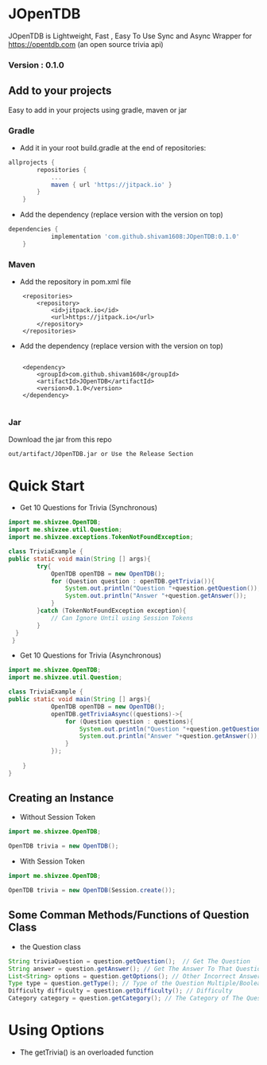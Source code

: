 # JOpenTDB
JOpenTDB is Lightweight, Fast , Easy To Use Sync and Async Wrapper for https://opentdb.com (an open source trivia api) 
### Version : 0.1.0

## Add to your projects
Easy to add in your projects using gradle, maven or jar

### Gradle
- Add it in your root build.gradle at the end of repositories:
```gradle
allprojects {
		repositories {
			...
			maven { url 'https://jitpack.io' }
		}
	}
```
- Add the dependency (replace version with the version on top)
```gradle
dependencies {
	        implementation 'com.github.shivam1608:JOpenTDB:0.1.0'
	}
```

### Maven
- Add the repository in pom.xml file
```maven
	<repositories>
		<repository>
		    <id>jitpack.io</id>
		    <url>https://jitpack.io</url>
		</repository>
	</repositories>

```
- Add the dependency (replace version with the version on top)
```maven 

	<dependency>
	    <groupId>com.github.shivam1608</groupId>
	    <artifactId>JOpenTDB</artifactId>
	    <version>0.1.0</version>
	</dependency>


```

### Jar 
Download the jar from this repo 
```
out/artifact/JOpenTDB.jar or Use the Release Section
```

# Quick Start
- Get 10 Questions for Trivia (Synchronous)
```java
import me.shivzee.OpenTDB;
import me.shivzee.util.Question;
import me.shivzee.exceptions.TokenNotFoundException;

class TriviaExample {
public static void main(String [] args){
        try{
            OpenTDB openTDB = new OpenTDB();
            for (Question question : openTDB.getTrivia()){
                System.out.println("Question "+question.getQuestion());
                System.out.println("Answer "+question.getAnswer());
            }
        }catch (TokenNotFoundException exception){
            // Can Ignore Until using Session Tokens
        }
  }
 }

```
- Get 10 Questions for Trivia (Asynchronous)
```java
import me.shivzee.OpenTDB;
import me.shivzee.util.Question;

class TriviaExample {
public static void main(String [] args){
            OpenTDB openTDB = new OpenTDB();
            openTDB.getTriviaAsync((questions)->{
                for (Question question : questions){
                    System.out.println("Question "+question.getQuestion());
                    System.out.println("Answer "+question.getAnswer());
                }
            });
        
    }
}

```

## Creating an Instance 
- Without Session Token
```java 
import me.shivzee.OpenTDB;

OpenTDB trivia = new OpenTDB();
```
- With Session Token
```java 
import me.shivzee.OpenTDB;

OpenTDB trivia = new OpenTDB(Session.create());
```

## Some Comman Methods/Functions of Question Class
- the Question class
```java
String triviaQuestion = question.getQuestion();  // Get The Question
String answer = question.getAnswer(); // Get The Answer To That Question
List<String> options = question.getOptions(); // Other Incorrect Answers
Type type = question.getType(); // Type of the Question Multiple/Boolean
Difficulty difficulty = question.getDifficulty(); // Difficulty 
Category category = question.getCategory(); // The Category of The Question
```

# Using Options
- The getTrivia() is an overloaded function
```java

```

